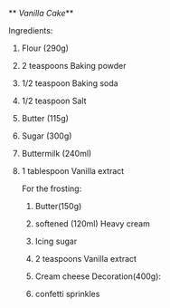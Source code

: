 ** *Vanilla Cake***

Ingredients:

1. Flour (290g)

2. 2 teaspoons Baking powder 

3. 1/2 teaspoon Baking soda 

4. 1/2 teaspoon Salt 

5. Butter (115g)

6. Sugar (300g)

7. Buttermilk  (240ml) 

8. 1 tablespoon Vanilla extract  

   For the frosting: 

   1. Butter(150g)

   2. softened  (120ml) Heavy cream 

   3. Icing sugar 

   4. 2 teaspoons Vanilla extract 

   5. Cream cheese Decoration(400g):

   6.  confetti sprinkles